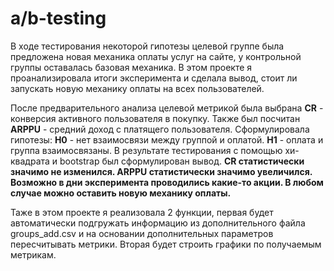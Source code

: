 # a/b-testing
В ходе тестирования некоторой гипотезы целевой группе была предложена новая механика оплаты услуг на сайте, у контрольной группы оставалась базовая механика. В этом проекте я проанализировала итоги эксперимента и сделала вывод, стоит ли запускать новую механику оплаты на всех пользователей.

После предварительного анализа целевой метрикой была выбрана **CR** - конверсия активного пользователя в покупку.
Также был посчитан **ARPPU** - средний доход с платящего пользователя.
Сформулировала гипотезы:
**H0** - нет взаимосвязи между группой и оплатой.
**H1** - оплата и группа взаимосвязаны.
В результате тестирования с помощью хи-квадрата и bootstrap был сформулирован вывод.
**CR статистически значимо не изменился. ARPPU статистически значимо увеличился. Возможно в дни эксперимента проводились какие-то акции.
В любом случае можно оставить новую механику оплаты.**

Таже в этом проекте я реализовала 2 функции, первая будет автоматически подгружать информацию из дополнительного файла groups_add.csv и на основании дополнительных параметров пересчитывать метрики. Вторая будет строить графики по получаемым метрикам.
